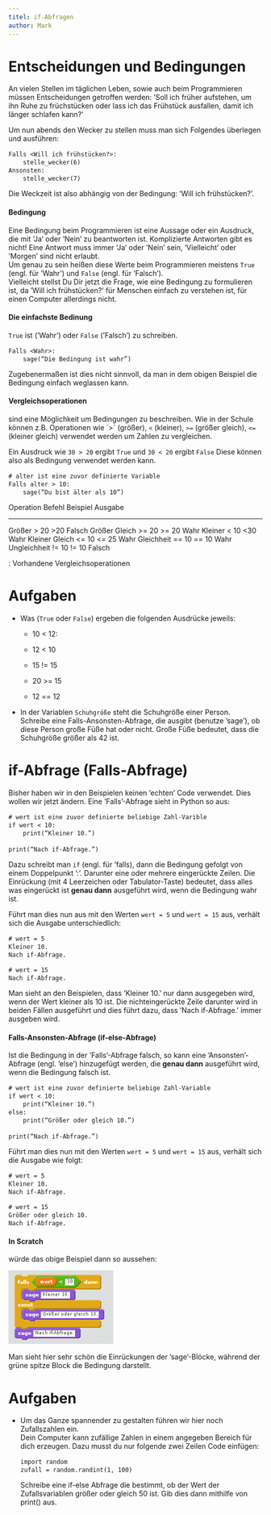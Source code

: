 ```yaml
---
titel: if-Abfragen  
author: Mark
---
```


Entscheidungen und Bedingungen
==============================

An vielen Stellen im täglichen Leben, sowie auch beim Programmieren
müssen Entscheidungen getroffen werden: ’Soll ich früher aufstehen, um
ihn Ruhe zu früchstücken oder lass ich das Frühstück ausfallen, damit
ich länger schlafen kann?’

Um nun abends den Wecker zu stellen muss man sich Folgendes überlegen
und ausführen:

```
Falls <Will ich frühstücken?>:  
	stelle_wecker(6)  
Ansonsten:  
	stelle_wecker(7)  
```  

Die Weckzeit ist also abhängig von der Bedingung: ’Will ich
frühstücken?’.

#### Bedingung

Eine Bedingung beim Programmieren ist eine Aussage oder ein Ausdruck,
die mit ’Ja’ oder ’Nein’ zu beantworten ist. Komplizierte Antworten gibt
es nicht! Eine Antwort muss immer ’Ja’ oder ’Nein’ sein, ’Vielleicht’
oder ’Morgen’ sind nicht erlaubt.  
Um genau zu sein heißen diese Werte beim Programmieren meistens `True` (engl.
für ’Wahr’) und `False` (engl. für ’Falsch’).  
Vielleicht stellst Du Dir jetzt die Frage, wie eine Bedingung zu
formulieren ist, da ’Will ich frühstücken?’ für Menschen einfach zu
verstehen ist, für einen Computer allerdings nicht.

#### Die einfachste Bedinung

`True` ist (’Wahr’) oder `False` (’Falsch’) zu schreiben.

```  
Falls <Wahr>:
	sage(“Die Bedingung ist wahr”)
```  

Zugebenermaßen ist dies nicht sinnvoll, da man in dem obigen Beispiel
die Bedingung einfach weglassen kann.

#### Vergleichsoperationen

sind eine Möglichkeit um Bedingungen zu beschreiben. Wie in der Schule
können z.B. Operationen wie ´>´ (größer), `<` (kleiner), `>=` (größer gleich), `<=`
(kleiner gleich) verwendet werden um Zahlen zu vergleichen.  

Ein Ausdruck wie `30 > 20` ergibt `True` und `30 < 20` ergibt `False` Diese können also als Bedingung
verwendet werden kann.

```  
# alter ist eine zuvor definierte Variable  
Falls alter > 10:  
	sage(“Du bist älter als 10”)  
```  

  Operation        Befehl   Beispiel    Ausgabe
  ---------------- -------- ----------- ---------
  Größer           >       20 >20     Falsch
  Größer Gleich    >=      20 >= 20   Wahr
  Kleiner          <       10 <30     Wahr
  Kleiner Gleich   <=      10 <= 25   Wahr
  Gleichheit       ==       10 == 10    Wahr
  Ungleichheit     !=       10 != 10    Falsch

  : Vorhandene Vergleichsoperationen

Aufgaben
========

-   Was (`True` oder `False`) ergeben die folgenden Ausdrücke jeweils:

    -   10 < 12:

    -   12 < 10

    -   15 != 15

    -   20 >= 15

    -   12 == 12

-   In der Variablen `Schuhgröße` steht die Schuhgröße einer Person.  
    Schreibe eine Falls-Ansonsten-Abfrage, die ausgibt (benutze ’sage’),
    ob diese Person große Füße hat oder nicht. Große Füße bedeutet, dass
    die Schuhgröße größer als 42 ist.

if-Abfrage (Falls-Abfrage)
==========================

Bisher haben wir in den Beispielen keinen ’echten’ Code verwendet. Dies
wollen wir jetzt ändern. Eine ’Falls’-Abfrage sieht in Python so aus:

```  
# wert ist eine zuvor definierte beliebige Zahl-Varible  
if wert < 10:  
	print(“Kleiner 10.”)  

print(“Nach if-Abfrage.”)  
```  

Dazu schreibt man `if` (engl. für ’falls), dann die Bedingung gefolgt von
einem Doppelpunkt ’:’. Darunter eine oder mehrere eingerückte Zeilen.
Die Einrückung (mit 4 Leerzeichen oder Tabulator-Taste) bedeutet, dass
alles was eingerückt ist **genau dann** ausgeführt wird, wenn die
Bedingung wahr ist.  

Führt man dies nun aus mit den Werten `wert = 5` und `wert = 15` aus, verhält sich die Ausgabe
unterschiedlich:

```  
# wert = 5
Kleiner 10.  
Nach if-Abfrage.   
```  

```   
# wert = 15  
Nach if-Abfrage.  
```  

Man sieht an den Beispielen, dass ’Kleiner 10.’ nur dann ausgegeben
wird, wenn der Wert kleiner als 10 ist. Die nichteingerückte Zeile
darunter wird in beiden Fällen ausgeführt und dies führt dazu, dass
’Nach if-Abfrage.’ immer ausgeben wird.

#### Falls-Ansonsten-Abfrage (if-else-Abfrage)

Ist die Bedingung in der ’Falls’-Abfrage falsch, so kann eine
’Ansonsten’-Abfrage (engl. ’else’) hinzugefügt werden, die **genau
dann** ausgeführt wird, wenn die Bedingung falsch ist.

```  
# wert ist eine zuvor definierte beliebige Zahl-Variable  
if wert < 10:  
	print(“Kleiner 10.”)  
else:  
	print(“Größer oder gleich 10.”)  

print(“Nach if-Abfrage.”)  
```  

Führt man dies nun mit den Werten `wert = 5` und `wert = 15` aus, verhält sich die Ausgabe wie
folgt:

```  
# wert = 5  
Kleiner 10.  
Nach if-Abfrage.  
```  

```  
# wert = 15  
Größer oder gleich 10.  
Nach if-Abfrage.  
```  

#### In Scratch

würde das obige Beispiel dann so aussehen:  

![image](scratch_if_else.png)  

Man sieht hier sehr schön die Einrückungen der ’sage’-Blöcke, während
der grüne spitze Block die Bedingung darstellt.

Aufgaben
========

-   Um das Ganze spannender zu gestalten führen wir hier noch
    Zufallszahlen ein.  
    Dein Computer kann zufällige Zahlen in einem angegeben Bereich für
    dich erzeugen. Dazu musst du nur folgende zwei Zeilen Code einfügen:

	```  
    import random  
    zufall = random.randint(1, 100)  
    ```

    Schreibe eine if-else Abfrage die bestimmt, ob der Wert der
    Zufallsvariablen größer oder gleich 50 ist. Gib dies dann mithilfe
    von print() aus.
